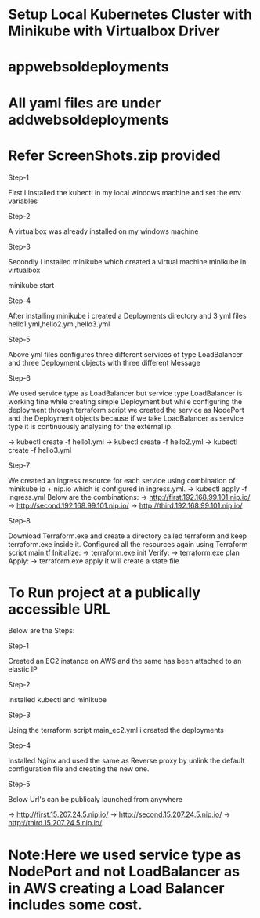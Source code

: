 # Setup Local Kubernetes Cluster with Minikube with Virtualbox Driver
# appwebsoldeployments
# All yaml files are under addwebsoldeployments
# Refer ScreenShots.zip provided

Step-1

First i installed the kubectl in my local windows machine and set the env variables

Step-2

A virtualbox was already installed on my windows machine

Step-3

Secondly i installed minikube which created a virtual machine minikube in virtualbox

minikube start

Step-4

After installing minikube i created a Deployments directory and 3 yml files hello1.yml,hello2.yml,hello3.yml

Step-5

Above yml files configures three different services of type LoadBalancer and three Deployment objects with three different Message

Step-6

We used service type as LoadBalancer but service type LoadBalancer is working fine while creating simple Deployment but while configuring the deployment through terraform script we created the service as NodePort and the Deployment objects because if we take LoadBalancer as service type it is continuously analysing for the external ip.

-> kubectl create -f hello1.yml
-> kubectl create -f hello2.yml
-> kubectl create -f hello3.yml

Step-7

We created an ingress resource for each service using combination of minikube ip + nip.io which is configured in ingress.yml.
-> kubectl apply -f ingress.yml
Below are the combinations:
-> http://first.192.168.99.101.nip.io/
-> http://second.192.168.99.101.nip.io/
-> http://third.192.168.99.101.nip.io/

Step-8

Download Terraform.exe and create a directory called terraform and keep terraform.exe inside it.
Configured all the resources again using Terraform script main.tf
Initialize:
-> terraform.exe init
Verify:
-> terraform.exe plan
Apply:
-> terraform.exe apply
It will create a state file


# To Run project at a publically accessible URL    

Below are the Steps:

Step-1

Created an EC2 instance on AWS and the same has been attached to an elastic IP

Step-2

Installed kubectl and minikube

Step-3

Using the terraform script main_ec2.yml i created the deployments

Step-4

Installed Nginx and used the same as Reverse proxy by unlink the default configuration file and creating the new one.

Step-5

Below Url's can be publicaly launched from anywhere

-> http://first.15.207.24.5.nip.io/
-> http://second.15.207.24.5.nip.io/
-> http://third.15.207.24.5.nip.io/

# Note:Here we used service type as NodePort and not LoadBalancer as in AWS creating a Load Balancer includes some cost.
